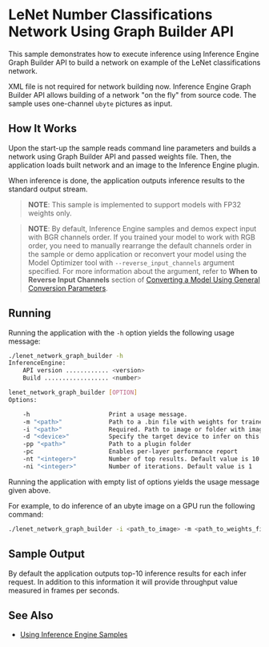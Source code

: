 # LeNet Number Classifications Network Using Graph Builder API

This sample demonstrates how to execute inference using Inference Engine Graph Builder API to build a network on example of the LeNet classifications network.

XML file is not required for network building now. Inference Engine Graph Builder API allows building of a network "on the fly" from source code. The sample uses one-channel `ubyte` pictures as input.

## How It Works

Upon the start-up the sample reads command line parameters and builds a network using Graph Builder API and passed weights file.
Then, the application loads built network and an image to the Inference Engine plugin.

When inference is done, the application outputs inference results to the standard output stream.

> **NOTE**: This sample is implemented to support models with FP32 weights only.

> **NOTE**: By default, Inference Engine samples and demos expect input with BGR channels order. If you trained your model to work with RGB order, you need to manually rearrange the default channels order in the sample or demo application or reconvert your model using the Model Optimizer tool with `--reverse_input_channels` argument specified. For more information about the argument, refer to **When to Reverse Input Channels** section of [Converting a Model Using General Conversion Parameters](./docs/MO_DG/prepare_model/convert_model/Converting_Model_General.md).

## Running

Running the application with the `-h` option yields the following usage message:
```sh
./lenet_network_graph_builder -h
InferenceEngine:
    API version ............ <version>
    Build .................. <number>

lenet_network_graph_builder [OPTION]
Options:

    -h                      Print a usage message.
    -m "<path>"             Path to a .bin file with weights for trained model
    -i "<path>"             Required. Path to image or folder with images
    -d "<device>"           Specify the target device to infer on this. Sample will look for a suitable plugin for device specified. Default value is CPU
    -pp "<path>"            Path to a plugin folder
    -pc                     Enables per-layer performance report
    -nt "<integer>"         Number of top results. Default value is 10
    -ni "<integer>"         Number of iterations. Default value is 1

```

Running the application with empty list of options yields the usage message given above.

For example, to do inference of an ubyte image on a GPU run the following command:
```sh
./lenet_network_graph_builder -i <path_to_image> -m <path_to_weights_file> -d GPU
```

## Sample Output

By default the application outputs top-10 inference results for each infer request.
In addition to this information it will provide throughput value measured in frames per seconds.

## See Also
* [Using Inference Engine Samples](./docs/IE_DG/Samples_Overview.md)
